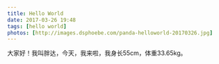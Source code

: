 ```yaml
---
title: Hello World
date: 2017-03-26 19:48
tags: [hello world]
photos: [http://images.dsphoebe.com/panda-helloworld-20170326.jpg]
---
```

大家好！我叫胖达，今天，我来啦，我身长55cm，体重33.65kg。 